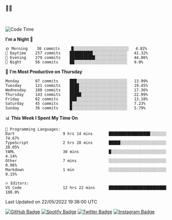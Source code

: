 ### 🤙🍺

<!-- <a href="https://github-readme-stats.vercel.app/api?username=hzak2xx&count_private=true&show_icons=true&theme=dracula">
  <img align="center" src="https://github-readme-stats.vercel.app/api?username=hzak2xx&count_private=true&show_icons=true&theme=dracula" />
</a>
</br> -->
</br>

<!--START_SECTION:waka-->
![Code Time](http://img.shields.io/badge/Code%20Time-0%20secs-blue)

**I'm a Night 🦉** 

```text
🌞 Morning    30 commits     █░░░░░░░░░░░░░░░░░░░░░░░░   4.82% 
🌆 Daytime    257 commits    ██████████░░░░░░░░░░░░░░░   41.32% 
🌃 Evening    279 commits    ███████████░░░░░░░░░░░░░░   44.86% 
🌙 Night      56 commits     ██░░░░░░░░░░░░░░░░░░░░░░░   9.0%

```
📅 **I'm Most Productive on Thursday** 

```text
Monday       87 commits     ███░░░░░░░░░░░░░░░░░░░░░░   13.99% 
Tuesday      121 commits    ████░░░░░░░░░░░░░░░░░░░░░   19.45% 
Wednesday    108 commits    ████░░░░░░░░░░░░░░░░░░░░░   17.36% 
Thursday     143 commits    █████░░░░░░░░░░░░░░░░░░░░   22.99% 
Friday       82 commits     ███░░░░░░░░░░░░░░░░░░░░░░   13.18% 
Saturday     45 commits     █░░░░░░░░░░░░░░░░░░░░░░░░   7.23% 
Sunday       36 commits     █░░░░░░░░░░░░░░░░░░░░░░░░   5.79%

```


📊 **This Week I Spent My Time On** 

```text
💬 Programming Languages: 
Dart                     9 hrs 14 mins       ██████████████████░░░░░░░   74.67% 
TypeScript               2 hrs 28 mins       █████░░░░░░░░░░░░░░░░░░░░   20.05% 
YAML                     30 mins             █░░░░░░░░░░░░░░░░░░░░░░░░   4.14% 
Other                    7 mins              ░░░░░░░░░░░░░░░░░░░░░░░░░   0.96% 
Markdown                 1 min               ░░░░░░░░░░░░░░░░░░░░░░░░░   0.15%

🔥 Editors: 
VS Code                  12 hrs 22 mins      █████████████████████████   100.0%

```


 Last Updated on 22/05/2022 19:36:00 UTC
<!--END_SECTION:waka-->

[![GitHub Badge](https://img.shields.io/badge/GitHub-100000?style=for-the-badge&logo=github&logoColor=white)](https://github.com/hzak2xx)
[![Spotify Badge](https://img.shields.io/badge/Spotify-1ED760?&style=for-the-badge&logo=spotify&logoColor=white)](https://open.spotify.com/user/uf90s6sbbh75a1mt44clkhkvf)
[![Twitter Badge](https://img.shields.io/badge/Twitter-1DA1F2?style=for-the-badge&logo=twitter&logoColor=white)](https://twitter.com/hzak2xx)
[![Instagram Badge](https://img.shields.io/badge/Instagram-E4405F?style=for-the-badge&logo=instagram&logoColor=white)](https://www.instagram.com/hzak2xx/)
